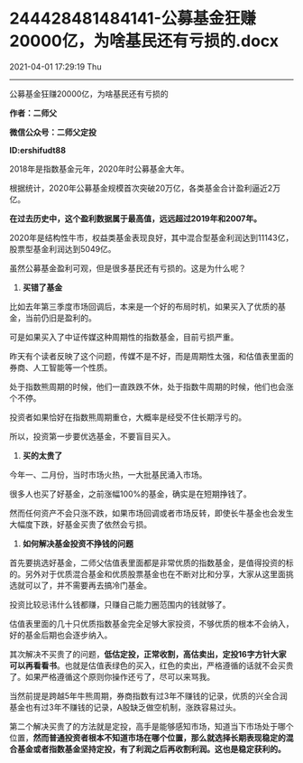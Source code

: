 # 244428481484141-公募基金狂赚20000亿，为啥基民还有亏损的.docx

2021-04-01 17:29:19 Thu

----

公募基金狂赚20000亿，为啥基民还有亏损的

__作者：二师父__

__微信公众号：二师父定投__

__ID:ershifudt88__

2018年是指数基金元年，2020年时公募基金大年。

根据统计，2020年公募基金规模首次突破20万亿，各类基金合计盈利逼近2万亿。

__在过去历史中，这个盈利数据属于最高值，远远超过2019年和2007年。__

2020年是结构性牛市，权益类基金表现良好，其中混合型基金利润达到11143亿，股票型基金利润达到5049亿。

虽然公募基金盈利可观，但是很多基民还有亏损的。这是为什么呢？

1. __买错了基金__

比如去年第三季度市场回调后，本来是一个好的布局时机，如果买入了优质的基金，当前仍旧是盈利的。

可是如果买入了中证传媒这种周期性的指数基金，目前亏损严重。

昨天有个读者反映了这个问题，传媒不是不好，而是周期性太强，和估值表里面的券商、人工智能等一个性质。

处于指数熊周期的时候，他们一直跌跌不休，处于指数牛周期的时候，他们也会涨个不停。

投资者如果恰好在指数熊周期重仓，大概率是经受不住长期浮亏的。

所以，投资第一步要优选基金，不要盲目买入。

1. __买的太贵了__

今年一、二月份，当时市场火热，一大批基民涌入市场。

很多人也买了好基金，之前涨幅100%的基金，确实是在短期挣钱了。

然而任何资产不会只涨不跌，如果市场回调或者市场反转，即使长牛基金也会发生大幅度下跌，好基金买贵了依然会亏损。

1. __如何解决基金投资不挣钱的问题__

首先要挑选好基金，二师父估值表里面都是非常优质的指数基金，是值得投资的标的。另外对于优质混合基金和优质股票基金也在不断对比和分享，大家从这里面挑选就可以了，并不需要再去搞冷门基金。

投资比较忌讳什么钱都赚，只赚自己能力圈范围内的钱就够了。

估值表里面的几十只优质指数基金完全足够大家投资，不够优质的根本不会纳入，好的基金后期也会逐步纳入。

其次解决不买贵了的问题，__低估定投，正常收割，高估卖出，定投16字方针大家可以再看看书__。也就是估值表绿色的买入，红色的卖出，严格遵循的话就不会买贵了。如果严格遵循这个原则你操作还亏了，尽可以来骂我。

当然前提是跨越5年牛熊周期，券商指数有过3年不赚钱的记录，优质的兴全合润基金也有过3年不赚钱的记录，A股缺乏做空机制，涨跌容易过头。

第二个解决买贵了的方法就是定投，高手是能够感知市场，知道当下市场处于哪个位置，__然而普通投资者根本不知道市场在哪个位置，那么就选择长期表现稳定的混合基金或者指数基金坚持定投，有了利润之后再收割利润。这也是稳定获利的。__

